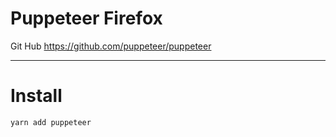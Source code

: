 # Puppeteer Firefox

Git Hub https://github.com/puppeteer/puppeteer

---

# Install

```bash
yarn add puppeteer
```
